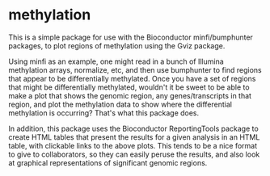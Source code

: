 methylation
===========

This is a simple package for use with the Bioconductor minfi/bumphunter packages, 
to plot regions of methylation using the Gviz package.

Using minfi as an example, one might read in a bunch of Illumina methylation arrays,
normalize, etc, and then use bumphunter to find regions that appear to be differentially
methylated. Once you have a set of regions that might be differentially methylated, 
wouldn't it be sweet to be able to make a plot that shows the genomic region, any genes/transcripts
in that region, and plot the methylation data to show where the differential methylation
is occurring? That's what this package does.

In addition, this package uses the Bioconductor ReportingTools package to create HTML tables that
present the results for a given analysis in an HTML table, with clickable links to the above plots. 
This tends to be a nice format to give to collaborators, so they can easily peruse the results, and 
also look at graphical representations of significant genomic regions.
